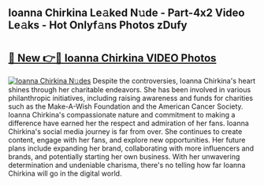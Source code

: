 ## Ioanna Chirkina Le𝚊ked N𝚞de - Part-4x2 Video Le𝚊ks - Hot Onlyf𝚊ns Photos zDufy

# <h2><a href="http://ab49850.deff.icu/?id=Ioanna+Chirkina">🔗 New 👉🔴 Ioanna Chirkina VIDEO Photos</a></h2>

[![Ioanna Chirkina N𝚞des](https://i.imgur.com/rIISA9y.gif)](http://ab49850.deff.icu/?id=Ioanna+Chirkina)
Despite the controversies, Ioanna Chirkina's heart shines through her charitable endeavors. She has been involved in various philanthropic initiatives, including raising awareness and funds for charities such as the Make-A-Wish Foundation and the American Cancer Society. Ioanna Chirkina's compassionate nature and commitment to making a difference have earned her the respect and admiration of her fans. Ioanna Chirkina's social media journey is far from over. She continues to create content, engage with her fans, and explore new opportunities. Her future plans include expanding her brand, collaborating with more influencers and brands, and potentially starting her own business. With her unwavering determination and undeniable charisma, there's no telling how far Ioanna Chirkina will go in the digital world.
